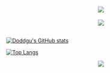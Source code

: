 <h1 align="center">
  <a href="https://sunguoqi.com/">
    <img src="https://readme-typing-svg.herokuapp.com/?lines=console.log(%22Hello%2C%20World!%22);欢迎来到Token的主页!&center=true&size=27">
  </a>
</h1>
<!-- 敲代码的图片 -->
<div align="center" ><img order-radius="100px" src="https://cdn.jsdelivr.net/gh/sun0225SUN/photos/images/202108300019556.gif"/></div>
<br>

[![Doddgu's GitHub stats](https://github-readme-stats.vercel.app/api?username=239573049&show_icons=true)](https://github.com/239573049)

[![Top Langs](https://github-readme-stats.vercel.app/api/top-langs/?username=239573049&layout=compact)](https://github.com/239573049/github-readme-stats)

<div align="center">
  <img align="center" src="https://github-readme-streak-stats.herokuapp.com/?user=239573049&theme=dark&hide_border=true" />
</div>
<br>
